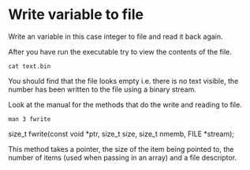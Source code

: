 # Write variable to file

Write an variable in this case integer to file and read it back again.

After you have run the executable try to view the contents of the file.

```
cat text.bin
```

You should find that the file looks empty i.e. there is no text visible, the number has been written to the file using a binary stream.

Look at the manual for the methods that do the write and reading to file.

```
man 3 fwrite
```

size_t fwrite(const void *ptr, size_t size, size_t nmemb, FILE *stream);

This method takes a pointer, the size of the item being pointed to, the number of items (used when passing in an array) and a file descriptor.
